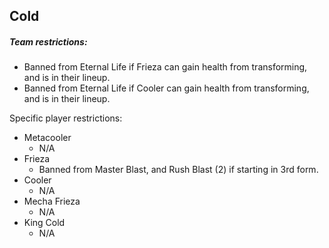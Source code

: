 ## Cold
##### Team restrictions:
  - Banned from Eternal Life if Frieza can gain health from transforming, and is in their lineup.
  - Banned from Eternal Life if Cooler can gain health from transforming, and is in their lineup.

Specific player restrictions:

- Metacooler
  - N/A
- Frieza
  - Banned from Master Blast, and Rush Blast (2) if starting in 3rd form.
- Cooler
  - N/A
- Mecha Frieza
  - N/A
- King Cold
  - N/A